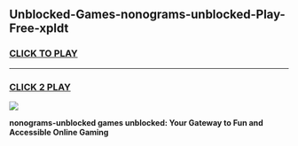 
## Unblocked-Games-nonograms-unblocked-Play-Free-xpldt
<h3>
<a href="https://premium76.site?title=nonograms-unblocked&ref=23A">CLICK TO PLAY</a></h3>
<hr>

<h3>
<a href="https://premium76.site?title=nonograms-unblocked&ref=23A">CLICK 2 PLAY</a>
  
</h3>

<a href="https://premium76.site?title=nonograms-unblocked&ref=23A"><img src="https://clearcache.store/games.png"></a>


**nonograms-unblocked games unblocked: Your Gateway to Fun and Accessible Online Gaming**
